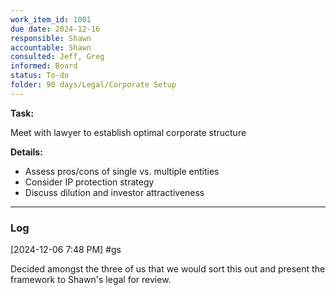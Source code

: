 ```yaml
---
work_item_id: 1001
due date: 2024-12-16
responsible: Shawn
accountable: Shawn
consulted: Jeff, Greg
informed: Board
status: To-do
folder: 90 days/Legal/Corporate Setup
---
```


**Task:**

Meet with lawyer to establish optimal corporate structure

**Details:**

- Assess pros/cons of single vs. multiple entities
- Consider IP protection strategy
- Discuss dilution and investor attractiveness

---
### Log

[2024-12-06 7:48 PM] #gs

Decided amongst the three of us that we would sort this out and present the framework to Shawn's legal for review.
